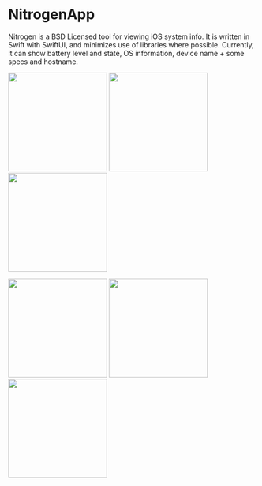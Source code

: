 # NitrogenApp

Nitrogen is a BSD Licensed tool for viewing iOS system info. It is written in Swift with SwiftUI, and minimizes use of libraries where possible.
Currently, it can show battery level and state, OS information, device name + some specs and hostname.
<p float="left">
  <img src="https://user-images.githubusercontent.com/54189319/137585092-0e93b77f-44c0-4787-a538-515b729021d2.png" width="200">
  <img src="https://user-images.githubusercontent.com/54189319/137585070-6d505cfa-bfad-434e-83dd-bae2c3caad6a.png" width="200">
  <img src="https://user-images.githubusercontent.com/54189319/137585404-d2d43a5a-74e8-47de-9e6c-debceeec673b.png" width="200">
</p>
<p float="left">
  <img src="https://user-images.githubusercontent.com/54189319/137588317-7161c933-7a6d-45b2-917d-5398ba5dc1f6.png" width="200">
  <img src="https://user-images.githubusercontent.com/54189319/137588324-c5dc2556-87d2-4a1e-8741-f3c786d4e72b.png" width="200">
  <img src="https://user-images.githubusercontent.com/54189319/137588329-7d18f00a-1b83-4ee6-8507-a7a01bf5580f.png" width="200">
</p>
